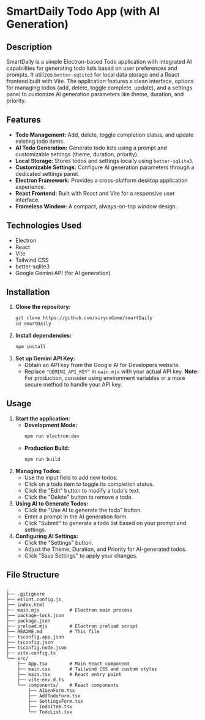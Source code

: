 # SmartDaily Todo App (with AI Generation)

## Description

SmartDaily is a simple Electron-based Todo application with integrated AI capabilities for generating todo lists based on user preferences and prompts. It utilizes `better-sqlite3` for local data storage and a React frontend built with Vite. The application features a clean interface, options for managing todos (add, delete, toggle complete, update), and a settings panel to customize AI generation parameters like theme, duration, and priority.

## Features

*   **Todo Management:** Add, delete, toggle completion status, and update existing todo items.
*   **AI Todo Generation:** Generate todo lists using a prompt and customizable settings (theme, duration, priority).
*   **Local Storage:** Stores todos and settings locally using `better-sqlite3`.
*   **Customizable Settings:** Configure AI generation parameters through a dedicated settings panel.
*   **Electron Framework:** Provides a cross-platform desktop application experience.
*   **React Frontend:** Built with React and Vite for a responsive user interface.
*   **Frameless Window:** A compact, always-on-top window design.

## Technologies Used

*   Electron
*   React
*   Vite
*   Tailwind CSS
*   better-sqlite3
*   Google Gemini API (for AI generation)

## Installation

1.  **Clone the repository:**
    ```bash
    git clone https://github.com/xiryuuGame/smartDaily
    cd smartDaily
    ```
2.  **Install dependencies:**
    ```bash
    npm install
    ```
3.  **Set up Gemini API Key:**
    *   Obtain an API key from the Google AI for Developers website.
    *   Replace `"GEMINI_API_KEY"` in `main.mjs` with your actual API key. **Note:** For production, consider using environment variables or a more secure method to handle your API key.

## Usage

1.  **Start the application:**
    *   **Development Mode:**
        ```bash
        npm run electron:dev
        ```
    *   **Production Build:**
        ```bash
        npm run build
        ```
2.  **Managing Todos:**
    *   Use the input field to add new todos.
    *   Click on a todo item to toggle its completion status.
    *   Click the "Edit" button to modify a todo's text.
    *   Click the "Delete" button to remove a todo.
3.  **Using AI to Generate Todos:**
    *   Click the "Use AI to generate the todo" button.
    *   Enter a prompt in the AI generation form.
    *   Click "Submit" to generate a todo list based on your prompt and settings.
4.  **Configuring AI Settings:**
    *   Click the "Settings" button.
    *   Adjust the Theme, Duration, and Priority for AI-generated todos.
    *   Click "Save Settings" to apply your changes.

## File Structure

```
.
├── .gitignore
├── eslint.config.js
├── index.html
├── main.mjs           # Electron main process
├── package-lock.json
├── package.json
├── preload.mjs        # Electron preload script
├── README.md          # This file
├── tsconfig.app.json
├── tsconfig.json
├── tsconfig.node.json
├── vite.config.ts
└── src/
    ├── App.tsx        # Main React component
    ├── main.css       # Tailwind CSS and custom styles
    ├── main.tsx       # React entry point
    ├── vite-env.d.ts
    └── components/    # React components
        ├── AIGenForm.tsx
        ├── AddTodoForm.tsx
        ├── SettingsForm.tsx
        ├── TodoItem.tsx
        └── TodoList.tsx
